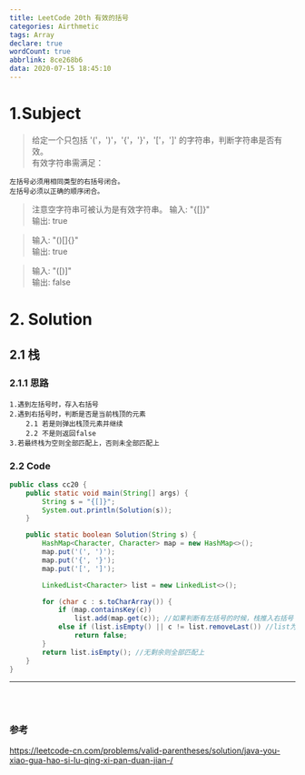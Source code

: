```yaml
---
title: LeetCode 20th 有效的括号
categories: Airthmetic
tags: Array
declare: true
wordCount: true
abbrlink: 8ce268b6
data: 2020-07-15 18:45:10
---
```


# 1.Subject
>给定一个只包括 '('，')'，'{'，'}'，'['，']' 的字符串，判断字符串是否有效。     
>有效字符串需满足：

    左括号必须用相同类型的右括号闭合。
    左括号必须以正确的顺序闭合。
>注意空字符串可被认为是有效字符串。
>输入: "{[]}"    
>输出: true     

>输入: "()[]{}"   
>输出: true

>输入: "([)]"     
>输出: false     

<!-- more -->

# 2. Solution
## 2.1 栈
### 2.1.1 思路
    1.遇到左括号时，存入右括号
    2.遇到右括号时，判断是否是当前栈顶的元素
        2.1 若是则弹出栈顶元素并继续
        2.2 不是则返回false
    3.若最终栈为空则全部匹配上，否则未全部匹配上

### 2.2 Code
```java
public class cc20 {
    public static void main(String[] args) {
        String s = "{[]}";
        System.out.println(Solution(s));
    }

    public static boolean Solution(String s) {
        HashMap<Character, Character> map = new HashMap<>();
        map.put('(', ')');
        map.put('{', '}');
        map.put('[', ']');

        LinkedList<Character> list = new LinkedList<>();

        for (char c : s.toCharArray()) {
            if (map.containsKey(c))
                list.add(map.get(c)); //如果判断有左括号的时候，栈推入右括号
            else if (list.isEmpty() || c != list.removeLast()) //list为空(没有匹配的) 或 c不等于list的最新的个元素(移除）
                return false;
        }
        return list.isEmpty(); //无剩余则全部匹配上
    }
}
```


***

<br>
<br>

### 参考
https://leetcode-cn.com/problems/valid-parentheses/solution/java-you-xiao-gua-hao-si-lu-qing-xi-pan-duan-jian-/